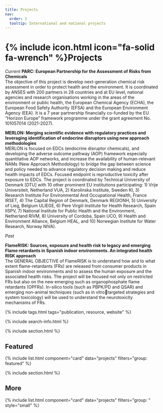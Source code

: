 ```yaml
---
title: Projects
nav:
  order: 2
  tooltip: International and national projects
---
```


# {% include icon.html icon="fa-solid fa-wrench" %}Projects

*Current*
**PARC: European Partnership for the Assessment of Risks from Chemicals**<br>
The objective of this project is develop next-generation chemical risk assessment in order to protect health and the environment. It is coordinated by ANSES with 200 partners in 28 countries and at EU level, national agencies and research organisations working in the areas of the environment or public health, the European Chemical Agency (ECHA), the European Food Safety Authority (EFSA) and the European Environment Agency (EEA). It is a 7 year partnership financially co-funded by the EU “Horizon Europe” framework programme under the grant agreement No. 101057014 (2021-2027).

**MERLON: Merging scientific evidence with regulatory practices and leveraging identification of endocrine disruptors using new approach methodologies**<br>
MERLON is focused on EDCs (endocrine disruptor chemicals), and developing the adverse outcome pathway (AOP) framework especially quantitative AOP networks, and increase the availability of human-relevant NAMs (New Approach Methodology) to bridge the gap between science and policy needed to advance regulatory decision making and reduce health impacts of EDCs. Focused endpoint is reproductive toxicity after exposure to EDCs. The project is coordinated by Technical University of Denmark [DTU] with 10 other prominent EU institutions participating: 1) Vrije Universiteit, Netherland VUA, 2) Karolinska Institute, Sweden KI, 3) Research Institute For Environmental And Occupational Health, France IRSET, 4) The Capital Region of Denmark, Denmark REGIONH, 5) University of Lieg, Belgium ULIEGE, 6) Pere Virgili Institute for Health Research, Spain IISPV, 7) National Institute for Public Health and the Environment, Netherland RIVM, 8) University of Cordoba, Spain UCO, 9) Health and Environment Alliance, Belgium HEAL, and 10) Norwegian Institute for Water Research, Norway NIVA).

*Past*

**FlameRISK: Sources, exposure and health risk to legacy and emerging Flame retardants in Spanish indoor environments. An integrated health RISK approach**<br>
The GENERAL OBJECTIVE of FlameRISK is to understand how and to what extent flame-retardants (FRs) are released from consumer products in Spanish indoor environments and to assess the human exposure and the associated health risks. The project will be focused not only on restricted FRs but also on the new emerging such as organophosphate flame retardants (OPFRs). In-silico tools (such as PBPK/PD and QSAR) and emerging non-animal techniques (such as in vitrotargeted strategies and system toxicology)
will be used to understand the
neurotoxicity mechanisms of FRs.



{% include tags.html tags="publication, resource, website" %}

{% include search-info.html %}

{% include section.html %}

## Featured

{% include list.html component="card" data="projects" filters="group: featured" %}

{% include section.html %}

## More

{% include list.html component="card" data="projects" filters="group: " style="small" %}

